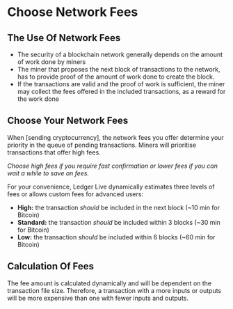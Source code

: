 # Choose Network Fees

## The Use Of Network Fees

-   The security of a blockchain network generally depends on the amount of work done by miners
-   The miner that proposes the next block of transactions to the network, has to provide proof of the amount of work done to create the block.
-   If the transactions are valid and the proof of work is sufficient, the miner may collect the fees offered in the included transactions, as a reward for the work done

## Choose Your Network Fees

When [sending cryptocurrency], the network fees you offer determine your priority in the queue of pending transactions. Miners will prioritise transactions that offer high fees.

_Choose high fees if you require fast confirmation or lower fees if you can wait a while to save on fees._

For your convenience, Ledger Live dynamically estimates three levels of fees or allows custom fees for advanced users:

-   **High:** the transaction _should_ be included in the next block (~10 min for Bitcoin)
-   **Standard:** the transaction _should_ be included within 3 blocks (~30 min for Bitcoin)
-   **Low:** the transaction _should_ be included within 6 blocks (~60 min for Bitcoin)

## Calculation Of Fees

The fee amount is calculated dynamically and will be dependent on the transaction file size. Therefore, a transaction with a more inputs or outputs will be more expensive than one with fewer inputs and outputs.
